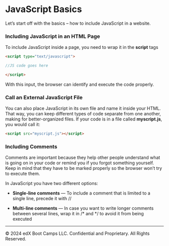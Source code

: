 # JavaScript Basics
Let’s start off with the basics – how to include JavaScript in a website.

### Including JavaScript in an HTML Page
To include JavaScript inside a page, you need to wrap it in the **script** tags
```html
<script type="text/javascript">

//JS code goes here

</script>
``` 
With this input, the browser can identify and execute the code properly.

### Call an External JavaScript File
You can also place JavaScript in its own file and name it inside your HTML. That way, you can keep different types of code separate from one another, making for better-organized files. If your code is in a file called **myscript.js**, you would call it:
```html
<script src="myscript.js"></script>
```
### Including Comments
Comments are important because they help other people understand what is going on in your code or remind you if you forgot something yourself. Keep in mind that they have to be marked properly so the browser won’t try to execute them.

In JavaScript you have two different options:

* **Single-line comments** — To include a comment that is limited to a single line, precede it with //

* **Multi-line comments** — In case you want to write longer comments between several lines, wrap it in /* and */ to avoid it from being executed

---
© 2024 edX Boot Camps LLC. Confidential and Proprietary. All Rights Reserved.